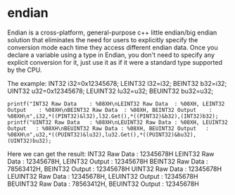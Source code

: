 # endian
Endian is a cross-platform, general-purpose c++ little endian/big endian solution that eliminates the need for users to explicitly specify the conversion mode each time they access different endian data.  Once you declare a variable using a type in Endian, you don't need to specify any explicit conversion for it, just use it as if it were a standard type supported by the CPU.

The example:
  INT32    i32=0x12345678;
	LEINT32  l32=i32;
	BEINT32  b32=i32;
	UINT32   u32=0x12345678;
	LEUINT32 lu32=u32;
	BEUINT32 bu32=u32;
	
	printf("INT32 Raw Data    : %08XH\nLEINT32 Raw Data  : %08XH, LEINT32 Output    : %08XH\nBEINT32 Raw Data  : %08XH, BEINT32 Output    : %08XH\n",i32,*((PINT32)&l32),l32.Get(),*((PINT32)&b32),(INT32)b32);
	printf("UINT32 Raw Data   : %08XH\nLEUINT32 Raw Data : %08XH, LEUINT32 Output   : %08XH\nBEUINT32 Raw Data : %08XH, BEUINT32 Output   : %08XH\n",u32,*((PUINT32)&lu32),lu32.Get(),*((PUINT32)&bu32),(UINT32)bu32);
	
  Here we can get the result:
  INT32 Raw Data    : 12345678H
  LEINT32 Raw Data  : 12345678H, LEINT32 Output    : 12345678H
  BEINT32 Raw Data  : 78563412H, BEINT32 Output    : 12345678H
  UINT32 Raw Data   : 12345678H
  LEUINT32 Raw Data : 12345678H, LEUINT32 Output   : 12345678H
  BEUINT32 Raw Data : 78563412H, BEUINT32 Output   : 12345678H

